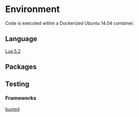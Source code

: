 # Environment

Code is executed within a Dockerized Ubuntu 14.04 container.

## Language

[Lua 5.2](https://www.lua.org/versions.html#5.2)

## Packages

## Testing

### Frameworks

[busted](http://olivinelabs.com/busted/)

